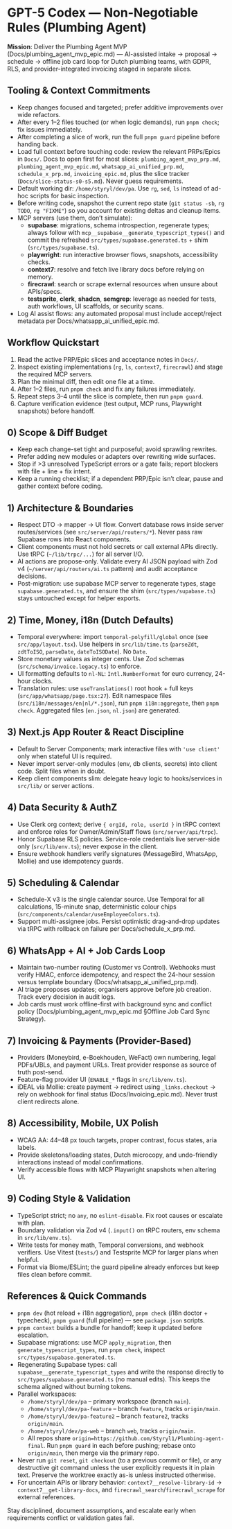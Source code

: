 # GPT-5 Codex — Non-Negotiable Rules (Plumbing Agent)

**Mission**: Deliver the Plumbing Agent MVP (Docs/plumbing_agent_mvp_epic.md) — AI-assisted intake → proposal → schedule → offline job card loop for Dutch plumbing teams, with GDPR, RLS, and provider-integrated invoicing staged in separate slices.

## Tooling & Context Commitments
- Keep changes focused and targeted; prefer additive improvements over wide refactors.
- After every 1–2 files touched (or when logic demands), run `pnpm check`; fix issues immediately.
- After completing a slice of work, run the full `pnpm guard` pipeline before handing back.
- Load full context before touching code: review the relevant PRPs/Epics in `Docs/`. Docs to open first for most slices: `plumbing_agent_mvp_prp.md`, `plumbing_agent_mvp_epic.md`, `whatsapp_ai_unified_prp.md`, `schedule_x_prp.md`, `invoicing_epic.md`, plus the slice tracker (`Docs/slice-status-s0-s5.md`). Never guess requirements.
- Default working dir: `/home/styryl/dev/pa`. Use `rg`, `sed`, `ls` instead of ad-hoc scripts for basic inspection.
- Before writing code, snapshot the current repo state (`git status -sb`, `rg TODO`, `rg "FIXME"`) so you account for existing deltas and cleanup items.
- MCP servers (use them, don’t simulate):
  - **supabase**: migrations, schema introspection, regenerate types; always follow with `mcp__supabase__generate_typescript_types()` and commit the refreshed `src/types/supabase.generated.ts` + shim (`src/types/supabase.ts`).
  - **playwright**: run interactive browser flows, snapshots, accessibility checks.
  - **context7**: resolve and fetch live library docs before relying on memory.
  - **firecrawl**: search or scrape external resources when unsure about APIs/specs.
  - **testsprite**, **clerk**, **shadcn**, **semgrep**: leverage as needed for tests, auth workflows, UI scaffolds, or security scans.
- Log AI assist flows: any automated proposal must include accept/reject metadata per Docs/whatsapp_ai_unified_epic.md.

## Workflow Quickstart
1. Read the active PRP/Epic slices and acceptance notes in `Docs/`.
2. Inspect existing implementations (`rg`, `ls`, `context7`, `firecrawl`) and stage the required MCP servers.
3. Plan the minimal diff, then edit one file at a time.
4. After 1–2 files, run `pnpm check` and fix any failures immediately.
5. Repeat steps 3–4 until the slice is complete, then run `pnpm guard`.
6. Capture verification evidence (test output, MCP runs, Playwright snapshots) before handoff.

## 0) Scope & Diff Budget
- Keep each change-set tight and purposeful; avoid sprawling rewrites.
- Prefer adding new modules or adapters over rewriting wide surfaces.
- Stop if >3 unresolved TypeScript errors or a gate fails; report blockers with file + line + fix intent.
- Keep a running checklist; if a dependent PRP/Epic isn’t clear, pause and gather context before coding.

## 1) Architecture & Boundaries
- Respect DTO → mapper → UI flow. Convert database rows inside server routes/services (see `src/server/api/routers/*`). Never pass raw Supabase rows into React components.
- Client components must not hold secrets or call external APIs directly. Use tRPC (`~/lib/trpc/...`) for all server I/O.
- AI actions are propose-only. Validate every AI JSON payload with Zod v4 (`~/server/api/routers/ai.ts` pattern) and audit acceptance decisions.
- Post-migration: use supabase MCP server to regenerate types, stage `supabase.generated.ts`, and ensure the shim (`src/types/supabase.ts`) stays untouched except for helper exports.

## 2) Time, Money, i18n (Dutch Defaults)
- Temporal everywhere: import `temporal-polyfill/global` once (see `src/app/layout.tsx`). Use helpers in `src/lib/time.ts` (`parseZdt`, `zdtToISO`, `parseDate`, `dateToISODate`). No `Date`.
- Store monetary values as integer cents. Use Zod schemas (`src/schema/invoice.legacy.ts`) to enforce.
- UI formatting defaults to `nl-NL`: `Intl.NumberFormat` for euro currency, 24-hour clocks.
- Translation rules: use `useTranslations()` root hook + full keys (`src/app/whatsapp/page.tsx:27`). Edit namespace files (`src/i18n/messages/en|nl/*.json`), run `pnpm i18n:aggregate`, then `pnpm check`. Aggregated files (`en.json`, `nl.json`) are generated.

## 3) Next.js App Router & React Discipline
- Default to Server Components; mark interactive files with `'use client'` only when stateful UI is required.
- Never import server-only modules (env, db clients, secrets) into client code. Split files when in doubt.
- Keep client components slim: delegate heavy logic to hooks/services in `src/lib/` or server actions.

## 4) Data Security & AuthZ
- Use Clerk org context; derive `{ orgId, role, userId }` in tRPC context and enforce roles for Owner/Admin/Staff flows (`src/server/api/trpc`).
- Honor Supabase RLS policies. Service-role credentials live server-side only (`src/lib/env.ts`); never expose in the client.
- Ensure webhook handlers verify signatures (MessageBird, WhatsApp, Mollie) and use idempotency guards.

## 5) Scheduling & Calendar
- Schedule-X v3 is the single calendar source. Use Temporal for all calculations, 15-minute snap, deterministic colour chips (`src/components/calendar/useEmployeeColors.ts`).
- Support multi-assignee jobs. Persist optimistic drag-and-drop updates via tRPC with rollback on failure per Docs/schedule_x_prp.md.

## 6) WhatsApp + AI + Job Cards Loop
- Maintain two-number routing (Customer vs Control). Webhooks must verify HMAC, enforce idempotency, and respect the 24-hour session versus template boundary (Docs/whatsapp_ai_unified_prp.md).
- AI triage proposes updates; organisers approve before job creation. Track every decision in audit logs.
- Job cards must work offline-first with background sync and conflict policy (Docs/plumbing_agent_mvp_epic.md §Offline Job Card Sync Strategy).

## 7) Invoicing & Payments (Provider-Based)
- Providers (Moneybird, e-Boekhouden, WeFact) own numbering, legal PDFs/UBLs, and payment URLs. Treat provider response as source of truth post-send.
- Feature-flag provider UI (`ENABLE_*` flags in `src/lib/env.ts`).
- iDEAL via Mollie: create payment → redirect using `_links.checkout` → rely on webhook for final status (Docs/Invoicing_epic.md). Never trust client redirects alone.

## 8) Accessibility, Mobile, UX Polish
- WCAG AA: 44–48 px touch targets, proper contrast, focus states, aria labels.
- Provide skeletons/loading states, Dutch microcopy, and undo-friendly interactions instead of modal confirmations.
- Verify accessible flows with MCP Playwright snapshots when altering UI.

## 9) Coding Style & Validation
- TypeScript strict; no `any`, no `eslint-disable`. Fix root causes or escalate with plan.
- Boundary validation via Zod v4 (`.input()` on tRPC routers, env schema in `src/lib/env.ts`).
- Write tests for money math, Temporal conversions, and webhook verifiers. Use Vitest (`tests/`) and Testsprite MCP for larger plans when helpful.
- Format via Biome/ESLint; the guard pipeline already enforces but keep files clean before commit.

## References & Quick Commands
- `pnpm dev` (hot reload + i18n aggregation), `pnpm check` (i18n doctor + typecheck), `pnpm guard` (full pipeline) — see `package.json` scripts.
- `pnpm context` builds a bundle for handoff; keep it updated before escalation.
- Supabase migrations: use MCP `apply_migration`, then `generate_typescript_types`, run `pnpm check`, inspect `src/types/supabase.generated.ts`.
- Regenerating Supabase types: call `supabase__generate_typescript_types` and write the response directly to `src/types/supabase.generated.ts` (no manual edits). This keeps the schema aligned without burning tokens.
- Parallel workspaces:
  - `/home/styryl/dev/pa` – primary workspace (branch `main`).
  - `/home/styryl/dev/pa-feature` – branch `feature`, tracks `origin/main`.
  - `/home/styryl/dev/pa-feature2` – branch `feature2`, tracks `origin/main`.
  - `/home/styryl/dev/pa-web` – branch `web`, tracks `origin/main`.
  - All repos share `origin=https://github.com/Styryl1/Plumbing-agent-final`. Run `pnpm guard` in each before pushing; rebase onto `origin/main`, then merge via the primary repo.
- Never run `git reset`, `git checkout` (to a previous commit or file), or any destructive git command unless the user explicitly requests it in plain text. Preserve the worktree exactly as-is unless instructed otherwise.
- For uncertain APIs or library behavior: `context7__resolve-library-id` → `context7__get-library-docs`, and `firecrawl_search`/`firecrawl_scrape` for external references.

Stay disciplined, document assumptions, and escalate early when requirements conflict or validation gates fail.
